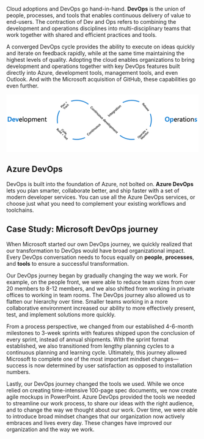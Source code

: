 Cloud adoptions and DevOps go hand-in-hand. **DevOps** is the union of people, processes, and tools that enables continuous delivery of value to end-users. The contraction of Dev and Ops refers to combining the development and operations disciplines into multi-disciplinary teams that work together with shared and efficient practices and tools.

A converged DevOps cycle provides the ability to execute on ideas quickly and iterate on feedback rapidly,  while at the same time maintaining the highest levels of quality.  Adopting the cloud enables organizations to bring development and operations together with key DevOps features built directly into Azure, development tools, management tools, and even Outlook.  And with the Microsoft acquisition of GitHub, these capabilities go even further.

![Continuous development with DevOps.](../media/devops.png)

## Azure DevOps

DevOps is built into the foundation of Azure, not bolted on. **Azure DevOps** lets you plan smarter, collaborate better, and ship faster with a set of modern developer services. You can use all the Azure DevOps services, or choose just what you need to complement your existing workflows and toolchains.

## Case Study: Microsoft DevOps journey

When Microsoft started our own DevOps journey, we quickly realized that our transformation to DevOps would have broad organizational impact. Every DevOps conversation needs to focus equally on **people**, **processes**, and **tools** to ensure a successful transformation.  

Our DevOps journey began by gradually changing the way we work. For example, on the people front, we were able to reduce team sizes from over 20 members to 8-12 members, and we also shifted from working in private offices to working in team rooms. The DevOps journey also allowed us to flatten our hierarchy over time. Smaller teams working in a more collaborative environment increased our ability to more effectively present, test, and implement solutions more quickly.

From a process perspective, we changed from our established 4-6-month milestones to 3-week sprints with features shipped upon the conclusion of every sprint, instead of annual shipments. With the sprint format established, we also transitioned from lengthy planning cycles to a continuous planning and learning cycle. Ultimately, this journey allowed Microsoft to complete one of the most important mindset changes—success is now determined by user satisfaction as opposed to installation numbers. 

Lastly, our DevOps journey changed the tools we used. While we once relied on creating time-intensive 100-page spec documents, we now create agile mockups in PowerPoint. Azure DevOps provided the tools we needed to streamline our work process, to share our ideas with the right audience, and to change the way we thought about our work. Over time, we were able to introduce broad mindset changes that our organization now actively embraces and lives every day. These changes have improved our organization and the way we work.